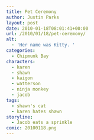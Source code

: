 ```yaml
---
title: Pet Ceremony
author: Justin Parks
layout: post
date: 2010-01-18T08:01:41+00:00
url: /2010/01/18/pet-ceremony/
alt:
  - 'Her name was Kitty. '
categories:
  - Chipmunk Bay
characters:
  - karen
  - shawn
  - kaigon
  - watterson
  - ninja monkey
  - jacob
tags:
  - shawn's cat
  - karen hates shawn
storyline:
  - Jacob eats a sprinkle  
comic: 20100118.png 
---
```


